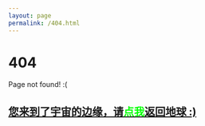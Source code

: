 ```yaml
---
layout: page
permalink: /404.html
---
```


# 404

Page not found! :(


<h2><a href="http://www.itallknow.com/blog">您来到了宇宙的边缘，请<span style="color:#00FF00">点我</span>返回地球 :)</a></h2>
